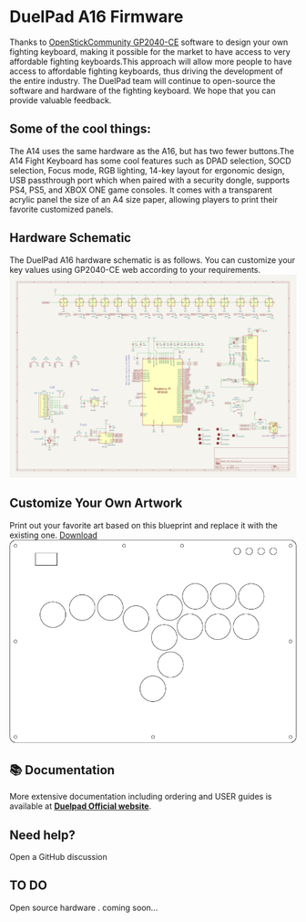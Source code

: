 
# DuelPad A16 Firmware


Thanks to [OpenStickCommunity GP2040-CE](https://github.com/OpenStickCommunity/GP2040-CE) software to design your own fighting keyboard, making it possible for the market to have access to very affordable fighting keyboards.This approach will allow more people to have access to affordable fighting keyboards, thus driving the development of the entire industry. The DuelPad team will continue to open-source the software and hardware of the fighting keyboard. We hope that you can provide valuable feedback.
## Some of the cool things:
The A14 uses the same hardware as the A16, but has two fewer buttons.The A14 Fight Keyboard has some cool features such as DPAD selection, SOCD selection, Focus mode, RGB lighting, 14-key layout for ergonomic design, USB passthrough port which when paired with a security dongle, supports PS4, PS5, and XBOX ONE game consoles. It comes with a transparent acrylic panel the size of an A4 size paper, allowing players to print their favorite customized panels.

## Hardware Schematic
The DuelPad A16 hardware schematic is as follows. You can customize your key values using GP2040-CE web according to your requirements.
![SCH](Duelpad-A16-Sch.jpg)

## Customize Your Own Artwork 
Print out your favorite art based on this blueprint and replace it with the existing one.
[Download](https://www.duelpad.com/wp-content/uploads/2024/05/Duelapd-Cross-A14.pdf)
![ARTS](DuelPad-A14.jpg)

## 📚 Documentation
More extensive documentation including ordering and USER guides is available at [**Duelpad Official website**](www.duelpad.com).

## Need help?
Open a GitHub discussion

## TO DO
Open source hardware . coming soon...